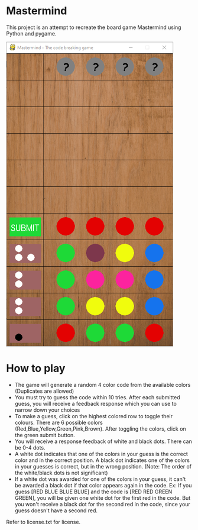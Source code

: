 # Mastermind
This project is an attempt to recreate the board game Mastermind using Python and pygame.

![Mastermind](https://github.com/manav-shah/mastermind/blob/master/assets/mastermind.png)

# How to play 
* The game will generate a random 4 color code from the available colors (Duplicates are allowed)
* You must try to guess the code within 10 tries. After each submitted guess, you will receive a feedback response which you can use to narrow down
 your choices
* To make a guess, click on the highest colored row to toggle their colours. There are 6 possible colors (Red,Blue,Yellow,Green,Pink,Brown). After toggling the colors, click on the green submit button.
* You will receive a response feedback of white and black dots. There can be 0-4 dots. 
* A white dot indicates that one of the colors in your guess is the correct color and in the correct position. A black dot indicates one of the colors in your guesses is correct, but in the wrong position. (Note: The order of the white/black dots is not significant)
* If a white dot was awarded for one of the colors in your guess, it can't be awarded a black dot if that color appears again in the code.
Ex: If you guess \[RED BLUE BLUE BLUE] and the code is \[RED RED GREEN GREEN], you will be given one white dot for the first red in the code. But you won't receive a black dot for the second red in the code, since your guess doesn't have a second red.

Refer to license.txt for license.
